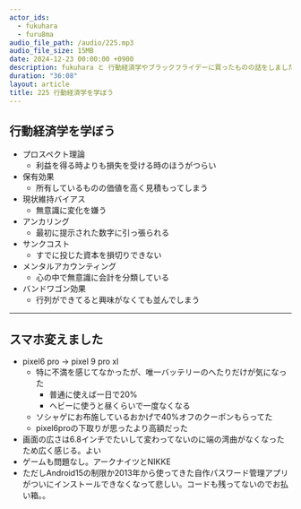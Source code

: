 ```yaml
---
actor_ids:
  - fukuhara
  - furu8ma
audio_file_path: /audio/225.mp3
audio_file_size: 15MB
date: 2024-12-23 00:00:00 +0900
description: fukuhara と 行動経済学やブラックフライデーに買ったものの話をしました
duration: "36:08"
layout: article
title: 225 行動経済学を学ぼう
---
```


## 行動経済学を学ぼう

- プロスペクト理論
    - 利益を得る時よりも損失を受ける時のほうがつらい
- 保有効果
    - 所有しているものの価値を高く見積もってしまう
- 現状維持バイアス
    - 無意識に変化を嫌う
- アンカリング
    - 最初に提示された数字に引っ張られる
- サンクコスト
    - すでに投じた資本を損切りできない
- メンタルアカウンティング
    - 心の中で無意識に会計を分類している
- バンドワゴン効果
    - 行列ができてると興味がなくても並んでしまう

----------

## スマホ変えました
- pixel6 pro → pixel 9 pro xl
    - 特に不満を感じてなかったが、唯一バッテリーのへたりだけが気になった
        - 普通に使えば一日で20%
        - ヘビーに使うと昼くらいで一度なくなる
    - ソシャゲにお布施しているおかげで40%オフのクーポンもらってた
    - pixel6proの下取りが思ったより高額だった
- 画面の広さは6.8インチでたいして変わってないのに端の湾曲がなくなったため広く感じる。よい
- ゲームも問題なし。アークナイツとNIKKE
- ただしAndroid15の制限か2013年から使ってきた自作パスワード管理アプリがついにインストールできなくなって悲しい。コードも残ってないのでお払い箱。。

